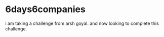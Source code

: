# 6days6companies
i am taking a challenge from arsh goyal.
and now looking to complete this challenge.
